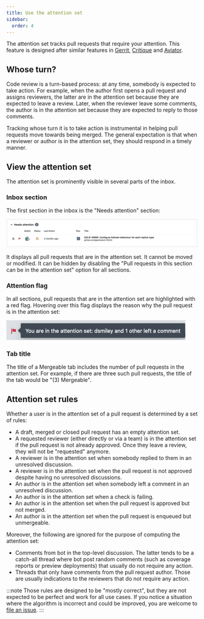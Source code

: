 ```yaml
---
title: Use the attention set
sidebar:
  order: 4
---
```


The attention set tracks pull requests that require your attention.
This feature is designed after similar features in [Gerrit](https://gerrit-review.googlesource.com/Documentation/user-attention-set.html), [Critique](https://abseil.io/resources/swe-book/html/ch19.html#quotation_marksemicolonwhose_turnquotat) and [Aviator](https://docs.aviator.co/attentionset).

## Whose turn?

Code review is a turn-based process: at any time, somebody is expected to take action.
For example, when the author first opens a pull request and assigns reviewers, the latter are in the attention set because they are expected to leave a review.
Later, when the reviewer leave some comments, the author is in the attention set because they are expected to reply to those comments.

Tracking whose turn it is to take action is instrumental in helping pull requests move towards being merged.
The general expectation is that when a reviewer or author is in the attention set, they should respond in a timely manner.

## View the attention set

The attention set is prominently visible in several parts of the inbox.

### Inbox section

The first section in the inbox is the "Needs attention" section:

![Needs attention section](../../../assets/screenshots/needs-attention.png)

It displays all pull requests that are in the attention set.
It cannot be moved or modified.
It can be hidden by disabling the "Pull requests in this section can be in the attention set" option for all sections.

### Attention flag

In all sections, pull requests that are in the attention set are highlighted with a red flag.
Hovering over this flag displays the reason why the pull request is in the attention set:

![Attention flag](../../../assets/screenshots/attention-flag.png)

### Tab title

The title of a Mergeable tab includes the number of pull requests in the attention set.
For example, if there are three such pull requests, the title of the tab would be "(3) Mergeable".

## Attention set rules

Whether a user is in the attention set of a pull request is determined by a set of rules:

- A draft, merged or closed pull request has an empty attention set.
- A requested reviewer (either directly or via a team) is in the attention set if the pull request is not already approved.
  Once they leave a review, they will not be "requested" anymore.
- A reviewer is in the attention set when somebody replied to them in an unresolved discussion.
- A reviewer is in the attention set when the pull request is not approved despite having no unresolved discussions.
- An author is in the attention set when somebody left a comment in an unresolved discussion.
- An author is in the attention set when a check is failing.
- An author is in the attention set when the pull request is approved but not merged.
- An author is in the attention set when the pull request is enqueued but unmergeable.

Moreover, the following are ignored for the purpose of computing the attention set:
- Comments from bot in the top-level discussion.
The latter tends to be a catch-all thread where bot post random comments (such as coverage reports or preview deployments) that usually do not require any action.
- Threads that only have comments from the pull request author.
Those are usually indications to the reviewers that do not require any action.

:::note
Those rules are designed to be "mostly correct", but they are not expected to be perfect and work for all use cases.
If you notice a situation where the algorithm is incorrect and could be improved, you are welcome to [file an issue](https://github.com/pvcnt/mergeable/issues/new).
:::
